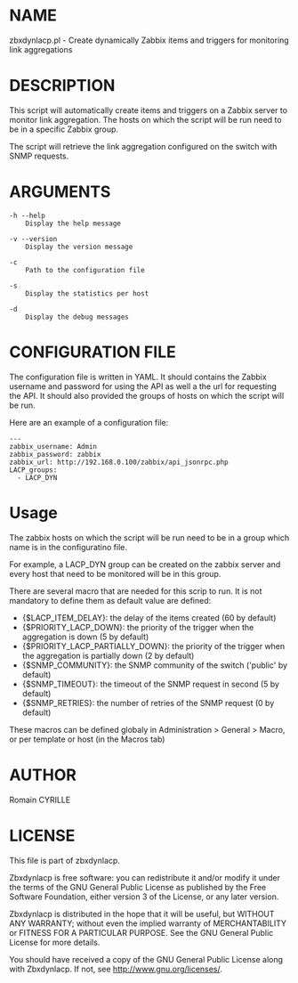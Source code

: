 # NAME
zbxdynlacp.pl - Create dynamically Zabbix items and triggers for monitoring link aggregations

# DESCRIPTION
This script will automatically create items and triggers on a Zabbix server to monitor link aggregation. The hosts on which the script will be run need to be in a specific Zabbix group. 

The script will retrieve the link aggregation configured on the switch with SNMP requests.
    
# ARGUMENTS
    -h --help
        Display the help message

    -v --version
        Display the version message

    -c
        Path to the configuration file

    -s
        Display the statistics per host

    -d
        Display the debug messages

# CONFIGURATION FILE
The configuration file is written in YAML. It should contains the Zabbix username and password for using the API as well a the url for requesting the API. It should also provided the groups of hosts on which the script will be run.

Here are an example of a configuration file:
```
---
zabbix_username: Admin
zabbix_password: zabbix
zabbix_url: http://192.168.0.100/zabbix/api_jsonrpc.php
LACP_groups:
  - LACP_DYN
```

# Usage
The zabbix hosts on which the script will be run need to be in a group which name is in the configuratino file. 

For example, a LACP_DYN group can be created on the zabbix server and every host that need to be monitored will be in this group.

There are several macro that are needed for this scrip to run. It is not mandatory to define them as default value are defined: 
* {$LACP_ITEM_DELAY}: the delay of the items created (60 by default)
* {$PRIORITY_LACP_DOWN}: the priority of the trigger when the aggregation is down (5 by default)
* {$PRIORITY_LACP_PARTIALLY_DOWN}: the priority of the trigger when the aggregation is partially down (2 by default)
* {$SNMP_COMMUNITY}: the SNMP community of the switch ('public' by default)
* {$SNMP_TIMEOUT}: the timeout of the SNMP request in second (5 by default)
* {$SNMP_RETRIES}: the number of retries of the SNMP request (0 by default)

These macros can be defined globaly in Administration > General > Macro, or per template or host (in the Macros tab)

# AUTHOR
Romain CYRILLE

# LICENSE
This file is part of zbxdynlacp.

Zbxdynlacp is free software: you can redistribute it and/or modify it
under the terms of the GNU General Public License as published by the
Free Software Foundation, either version 3 of the License, or any later
version.

Zbxdynlacp is distributed in the hope that it will be useful, but
WITHOUT ANY WARRANTY; without even the implied warranty of
MERCHANTABILITY or FITNESS FOR A PARTICULAR PURPOSE. See the GNU General
Public License for more details.

You should have received a copy of the GNU General Public License along
with Zbxdynlacp. If not, see <http://www.gnu.org/licenses/>.
